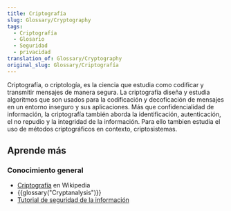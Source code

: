 ```yaml
---
title: Criptografía
slug: Glossary/Cryptography
tags:
  - Criptografía
  - Glosario
  - Seguridad
  - privacidad
translation_of: Glossary/Cryptography
original_slug: Glossary/Criptografía
---
```


Criptografía, o criptología, es la ciencia que estudia como codificar y transmitir mensajes de manera segura. La criptografía diseña y estudia algoritmos que son usados para la codificación y decoficación de mensajes en un entorno inseguro y sus aplicaciones. Más que confidencialidad de información, la criptografía también aborda la identificación, autenticación, el no repudio y la integridad de la información. Para ello tambien estudia el uso de métodos criptográficos en contexto, criptosistemas.

## Aprende más

### Conocimiento general

- [Criptografía](https://es.wikipedia.org/wiki/Criptografía) en Wikipedia
- {{glossary("Cryptanalysis")}}
- [Tutorial de seguridad de la información](/es/docs/Web/Security/Information_Security_Basics)
